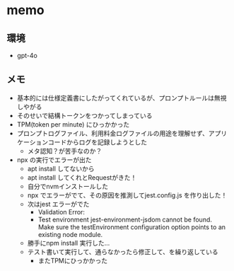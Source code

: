 # memo

## 環境

- gpt-4o

## メモ

- 基本的には仕様定義書にしたがってくれているが、プロンプトルールは無視しやがる
- そのせいで結構トークンをつかってしまっている
- TPM(token per minute) にひっかかった
- プロンプトログファイル、利用料金ログファイルの用途を理解せず、アプリケーションコードからログを記録しようとした
  - メタ認知？が苦手なのか？
- npx の実行でエラーが出た
  - apt install してないから
  - apt install してくれとRequestがきた！
  - 自分でnvmインストールした
  - npx でエラーがでて、その原因を推測してjest.config.js を作り出した！
  - 次はjest エラーがでた
    - Validation Error:
    - Test environment jest-environment-jsdom cannot be found. Make sure the testEnvironment configuration option points to an existing node module.
  - 勝手にnpm install 実行した...
  - テスト書いて実行して、通らなかったら修正して、を繰り返している
    - またTPMにひっかかった
